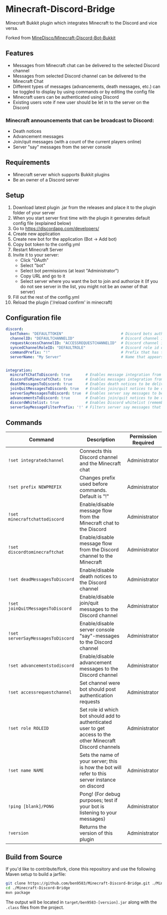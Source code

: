# Minecraft-Discord-Bridge

Minecraft Bukkit plugin which integrates Minecraft to the Discord and vice versa.

Forked from [MineDisco/Minecraft-Discord-Bot-Bukkit](https://github.com/MineDisco/Minecraft-Discord-Bot-Bukkit)

## Features

* Messages from Minecraft chat can be delivered to the selected Discord channel
* Messages from selected Discord channel can be delivered to the Minecraft Chat
* Different types of messages (advancements, death messages, etc.) can be toggled to display by using commands or by
  editing the config file
* Minecraft users can be authenticated using Discord
* Existing users vote if new user should be let in to the server on the Discord

### Minecraft announcements that can be broadcast to Discord:

* Death notices
* Advancement messages
* Join/quit messages (with a count of the current players online)
* Server "say" messages from the server console

## Requirements

* Minecraft server which supports Bukkit plugins
* Be an owner of a Discord server

## Setup

1. Download latest plugin .jar from the releases and place it to the plugin folder of your server
2. When you start server first time with the plugin it generates default config file (explained below)
3. Go to https://discordapp.com/developers/
4. Create new application
5. Create new bot for the application (Bot -> Add bot)
6. Copy bot token to the config.yml
7. Restart Minecraft Server
8. Invite it to your server:
    - Click "OAuth"
    - Select "bot"
    - Select bot permissions (at least "Administrator")
    - Copy URL and go to it
    - Select server where you want the bot to join and authorize it (If you do not see server in the list, you might not
      be an owner of that server)
9. Fill out the rest of the config.yml
10. Reload the plugin ('/reload confirm' in minecraft)

## Configuration file

```yml
discord:
  botToken: "DEFAULTTOKEN"                          # Discord bots authentication token
  channelID: "DEFAULTCHANNELID"                     # Discord channel id which is integrated with the Minecraft channel
  requestAccessChannelID: "ACCESSREQUESTCHANNELID"  # Discord channel id of the channel were already allowed users vote if new user should be let in to the server
  syncedChannelRoleID: "DEFAULTROLE"                # Discord role id of the role that have access to integrated Discord and request voting channel 
  commandPrefix: "!"                                # Prefix that has to be used before bot commands
  serverName: "My Server"                           # Name that appears in server reports


integration:
  mincraftChatToDiscord: true       # Enables message integration from Minecraft chat to Discord channel
  discordToMinecraftChat: true      # Enables messages integration from Discord channel to Minecraft chat 
  deathMessagesToDiscord: true      # Enables death notices to be delivered to Discord channel
  joinQuitMessagesToDiscord: true   # Enables join/quit notices to be delivered to Discord channel
  serverSayMessagesToDiscord: true  # Enables server say messages to be delivered to Discord channel
  advancementsToDiscord: true       # Enables join/quit notices to be delivered to Discord channel
  discordWhitelist: true            # Enables Discord whitelist (remember to disable original whitelist from the server settings)
  serverSayMessageFilterPrefix: '!' # Filters server say messages that begins with this prefix
```

## Commands


| Command        | Description | Permission Required |
| ------------- |--------------|--------------|
| `!set integratedchannel` | Connects this Discord channel and the Minecraft chat| Administrator |
| `!set prefix NEWPREFIX` | Changes prefix used before commands. Default is "!" | Administrator |
| `!set minecraftchattodiscord`  | Enable/disable message flow from the Minecraft chat to the Discord | Administrator |
| `!set discordtominecraftchat ` | Enable/disable message flow from the Discord channel to the Minecraft | Administrator |
| `!set deadMessagesToDiscord` | Enable/disable death notices to the Discord channel | Administrator |
| `!set joinQuitMessagesToDiscord ` | Enable/disable join/quit messages to the Discord channel | Administrator |
| `!set serverSayMessagesToDiscord ` | Enable/disable server console "say"-messages to the Discord channel | Administrator |
| `!set advancementstodiscord ` | Enable/disable advancement messages to the Discord channel | Administrator |
| `!set accessrequestchannel ` | Set channel were bot should post authentication requests | Administrator |
| `!set role ROLEID ` | Set role id which bot should add to authenticated user to get access to the other Minecraft Discord channels | Administrator |
| `!set name NAME ` | Sets the name of your server; this is how the bot will refer to this server instance on discord | Administrator |
| `!ping [blank]/PONG` | Pong! (For debug purposes; test if your bot is listening to your messages) | Administrator |
| `!version` | Returns the version of this plugin | Administrator |

## Build from Source

If you'd like to contribute/fork, clone this repository and use the following Maven setup to build a jarfile:

```sh
git clone https://github.com/ben9583/Minecraft-Discord-Bridge.git ./Minecraft-Discord-Bridge
cd ./Minecraft-Discord-Bridge
mvn package
```

The output will be located in `target/ben9583-[version].jar` along with the `.class` files from the project.
